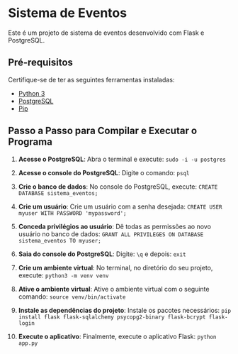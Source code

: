 # Sistema de Eventos

Este é um projeto de sistema de eventos desenvolvido com Flask e PostgreSQL.

## Pré-requisitos

Certifique-se de ter as seguintes ferramentas instaladas:

- [Python 3](https://www.python.org/downloads/)
- [PostgreSQL](https://www.postgresql.org/download/)
- [Pip](https://pip.pypa.io/en/stable/)

## Passo a Passo para Compilar e Executar o Programa

1. **Acesse o PostgreSQL**: Abra o terminal e execute: `sudo -i -u postgres`

2. **Acesse o console do PostgreSQL**: Digite o comando: `psql`

3. **Crie o banco de dados**: No console do PostgreSQL, execute: `CREATE DATABASE sistema_eventos;`

4. **Crie um usuário**: Crie um usuário com a senha desejada: `CREATE USER myuser WITH PASSWORD 'mypassword';`

5. **Conceda privilégios ao usuário**: Dê todas as permissões ao novo usuário no banco de dados: `GRANT ALL PRIVILEGES ON DATABASE sistema_eventos TO myuser;`

6. **Saia do console do PostgreSQL**: Digite: `\q` e depois: `exit`

7. **Crie um ambiente virtual**: No terminal, no diretório do seu projeto, execute: `python3 -m venv venv`

8. **Ative o ambiente virtual**: Ative o ambiente virtual com o seguinte comando: `source venv/bin/activate`

9. **Instale as dependências do projeto**: Instale os pacotes necessários: `pip install flask flask-sqlalchemy psycopg2-binary flask-bcrypt flask-login`

10. **Execute o aplicativo**: Finalmente, execute o aplicativo Flask: `python app.py`



